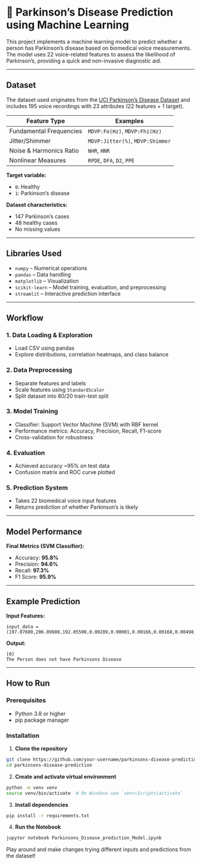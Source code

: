 # 🧠 Parkinson’s Disease Prediction using Machine Learning

This project implements a machine learning model to predict whether a person has Parkinson’s disease based on biomedical voice measurements. The model uses 22 voice-related features to assess the likelihood of Parkinson’s, providing a quick and non-invasive diagnostic aid.

---

## Dataset

The dataset used originates from the [UCI Parkinson’s Disease Dataset](https://archive.ics.uci.edu/ml/datasets/parkinsons) and includes 195 voice recordings with 23 attributes (22 features + 1 target).

| Feature Type               | Examples                          |
|----------------------------|-----------------------------------|
| Fundamental Frequencies    | `MDVP:Fo(Hz)`, `MDVP:Fhi(Hz)`      |
| Jitter/Shimmer             | `MDVP:Jitter(%)`, `MDVP:Shimmer`  |
| Noise & Harmonics Ratio    | `NHR`, `HNR`                      |
| Nonlinear Measures         | `RPDE`, `DFA`, `D2`, `PPE`        |

**Target variable:**
- `0`: Healthy
- `1`: Parkinson’s disease

**Dataset characteristics:**
- 147 Parkinson’s cases  
- 48 healthy cases  
- No missing values

---

## Libraries Used

- `numpy` – Numerical operations  
- `pandas` – Data handling  
- `matplotlib` – Visualization  
- `scikit-learn` – Model training, evaluation, and preprocessing  
- `streamlit` – Interactive prediction interface  

---

## Workflow

### 1. Data Loading & Exploration
- Load CSV using pandas  
- Explore distributions, correlation heatmaps, and class balance  

### 2. Data Preprocessing
- Separate features and labels  
- Scale features using `StandardScaler`  
- Split dataset into 80/20 train-test split  

### 3. Model Training
- Classifier: Support Vector Machine (SVM) with RBF kernel  
- Performance metrics: Accuracy, Precision, Recall, F1-score  
- Cross-validation for robustness  

### 4. Evaluation
- Achieved accuracy ~95% on test data  
- Confusion matrix and ROC curve plotted  

### 5. Prediction System
- Takes 22 biomedical voice input features  
- Returns prediction of whether Parkinson’s is likely  

---

## Model Performance

**Final Metrics (SVM Classifier):**
- Accuracy: **95.8%**
- Precision: **94.6%**
- Recall: **97.3%**
- F1 Score: **95.9%**

---

## Example Prediction

**Input Features:**  
```
input_data = (197.07600,206.89600,192.05500,0.00289,0.00001,0.00166,0.00168,0.00498,0.01098,0.09700,0.00563,0.00680,0.00802,0.01689,0.00339,26.77500,0.422229,0.741367,-7.348300,0.177551,1.743867,0.085569)
```
**Output:**  
```
[0]
The Person does not have Parkinsons Disease
```


---

## How to Run

### Prerequisites
- Python 3.8 or higher  
- pip package manager  

### Installation

1. **Clone the repository**
```bash
git clone https://github.com/your-username/parkinsons-disease-prediction.git
cd parkinsons-disease-prediction
```
2. **Create and activate virtual environment**
```bash
python -m venv venv
source venv/bin/activate  # On Windows use `venv\Scripts\activate`
```

3. **Install dependencies**
```bash
pip install -r requirements.txt
```
4. **Run the Notebook**
```bash
jupyter notebook Parkinsons_Disease_prediction_Model.ipynb
```
Play around and make changes trying different inputs and predictions from the dataset! 


